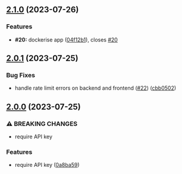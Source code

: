 ## [2.1.0](https://github.com/knjk04/dataset-generator/compare/v2.0.1...v2.1.0) (2023-07-26)


### Features

* **#20:** dockerise app ([04f12b1](https://github.com/knjk04/dataset-generator/commit/04f12b1b27e72d12b6658c4b4eb8c517f13ea776)), closes [#20](https://github.com/knjk04/dataset-generator/issues/20)

## [2.0.1](https://github.com/knjk04/dataset-generator/compare/v2.0.0...v2.0.1) (2023-07-25)


### Bug Fixes

* handle rate limit errors on backend and frontend ([#22](https://github.com/knjk04/dataset-generator/issues/22)) ([cbb0502](https://github.com/knjk04/dataset-generator/commit/cbb0502f4652e829647fe08837ce937fb3ad3cc9))

## [2.0.0](https://github.com/knjk04/dataset-generator/compare/v1.0.0...v2.0.0) (2023-07-25)


### ⚠ BREAKING CHANGES

* require API key

### Features

* require API key ([0a8ba59](https://github.com/knjk04/dataset-generator/commit/0a8ba598096929e186507f8443562b48f3a18418))
